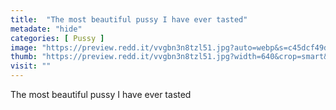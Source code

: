 ```yaml
---
title:  "The most beautiful pussy I have ever tasted"
metadate: "hide"
categories: [ Pussy ]
image: "https://preview.redd.it/vvgbn3n8tzl51.jpg?auto=webp&s=c45dcf49d95fc29503b8a2d0955b647682f520a5"
thumb: "https://preview.redd.it/vvgbn3n8tzl51.jpg?width=640&crop=smart&auto=webp&s=7eaebc2caeff6ac8de971425e823804511bba31a"
visit: ""
---
```

The most beautiful pussy I have ever tasted

